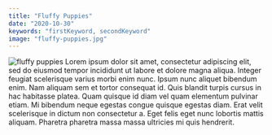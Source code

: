 ```yaml
---
title: "Fluffy Puppies"
date: "2020-10-30"
keywords: "firstKeyword, secondKeyword"
image: "fluffy-puppies.jpg"
---
```


![fluffy puppies](/fluffy-puppies.jpg)
Lorem ipsum dolor sit amet, consectetur adipiscing elit, sed do eiusmod tempor incididunt ut labore et dolore magna aliqua. Integer feugiat scelerisque varius morbi enim nunc. Ipsum nunc aliquet bibendum enim. Nam aliquam sem et tortor consequat id. Quis blandit turpis cursus in hac habitasse platea. Quam quisque id diam vel quam elementum pulvinar etiam. Mi bibendum neque egestas congue quisque egestas diam. Erat velit scelerisque in dictum non consectetur a. Eget felis eget nunc lobortis mattis aliquam. Pharetra pharetra massa massa ultricies mi quis hendrerit.
